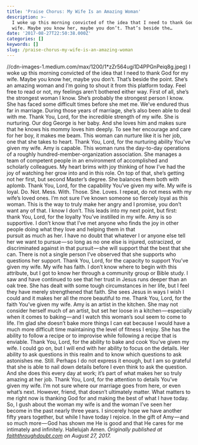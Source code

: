 ```yaml
---
title: 'Praise Chorus: My Wife Is an Amazing Woman'
description: >-
  I woke up this morning convicted of the idea that I need to thank God for my
  wife. Maybe you know her, maybe you don’t. That’s beside the…
date: '2017-08-27T22:50:38.000Z'
categories: []
keywords: []
slug: /praise-chorus-my-wife-is-an-amazing-woman
---
```

//cdn-images-1.medium.com/max/1200/1*zZr564ugi1D4PPGnPeiq8g.jpeg)
I woke up this morning convicted of the idea that I need to thank God for my wife. Maybe you know her, maybe you don’t. That’s beside the point. She’s an amazing woman and I’m going to shout it from this platform today. Feel free to read or not, my feelings aren’t bothered either way.
First of all, she’s the strongest woman I know. She’s probably the strongest person I know. She has faced some difficult times before she met me. We’ve endured thus far in marriage. During those years of marriage, she’s also been able to deal with me. Thank You, Lord, for the incredible strength of my wife.
She is nurturing. Our dog George is her baby. And she loves him and makes sure that he knows his mommy loves him deeply. To see her encourage and care for her boy, it makes me beam. This woman can nurture like it is her job, one that she takes to heart. Thank You, Lord, for the nurturing ability You’ve given my wife.
Amy is capable. This woman runs the day-to-day operations of a roughly hundred-member-organization association. She manages a team of competent people in an environment of accomplished and scholarly colleagues. My heart brims with joy thinking of how I’ve had the joy of watching her grow into and in this role. On top of that, she’s getting not her first, but second Master’s degree. She balances them both with aplomb. Thank You, Lord, for the capability You’ve given my wife.
My wife is loyal. Do. Not. Mess. With. Those. She. Loves. I repeat, do not mess with my wife’s loved ones. I’m not sure I’ve known someone so fiercely loyal as this woman. This is the way to truly make her angry and I promise, you don’t want any of that. I know I don’t. This leads into my next point, but first: thank You, Lord, for the loyalty You’ve instilled in my wife.
Amy is so supportive. I don’t know that I’ve met anyone who finds the joy in other people doing what they love and helping them in that pursuit as much as her. I have no doubt that whatever I or anyone else tell her we want to pursue — so long as no one else is injured, ostracized, or discriminated against in that pursuit — she will support that the best that she can. There is not a single person I’ve observed that she supports who questions her support. Thank You, Lord, for the capacity to support You’ve given my wife.
My wife has faith. I don’t know where to begin with this attribute, but I got to know her through a community group or Bible study. I saw and have continued to see that her trust in Jesus runs deeper than an oak tree. She has dealt with some tough circumstances in her life, but I feel they have merely strengthened that faith. She sees Jesus in ways I wish I could and it makes her all the more beautiful to me. Thank You, Lord, for the faith You’ve given my wife.
Amy is an artist in the kitchen. She may not consider herself much of an artist, but set her loose in a kitchen — especially when it comes to baking — and I watch this woman’s soul seem to come to life. I’m glad she doesn’t bake more things I can eat because I would have a much more difficult time maintaining the level of fitness I enjoy. She has the ability to follow a recipe or to improvise while following a recipe that is enviable. Thank You, Lord, for the ability to bake and cook You’ve given my wife.
I could go on, but I will end with her ability to focus on the details. Her ability to ask questions in this realm and to know which questions to ask astonishes me. Still. Perhaps I do not express it enough, but I am so grateful that she is able to nail down details before I even think to ask the question. And she does this every day at work; it’s part of what makes her so truly amazing at her job. Thank You, Lord, for the attention to details You’ve given my wife.
I’m not sure where our marriage goes from here, or even what’s next. However, friend, that doesn’t ultimately matter. What matters to me right now is thanking God for and making the best of what I have today. So, I gush about the woman my wife is and the woman I’ve seen her become in the past nearly three years. I sincerely hope we have another fifty years together, but while I have today I rejoice. In the gift of Amy — and so much more — God has shown me He is good and that He cares for me intimately and infinitely. Hallelujah Amen.
_Originally published at_ [_faiththroughdoubt.com_](http://faiththroughdoubt.com/praise-chorus-my-wife-is-an-amazing-woman/) _on August 27, 2017._
